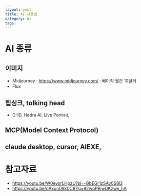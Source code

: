 ```yaml
---
layout: post
title: AI 사용법
category: Ai
tags: 
---
```


# AI 종류
## 이미지
* Midjourney : https://www.midjourney.com/ : 베이직 월간 10달러
* Flux

## 립싱크, tolking head
* D-ID, Hedra AI, Live Portrait, 

## MCP(Model Context Protocol)
claude desktop, cursor, AIEXE, 
---

# 참고자료
* https://youtu.be/W0eyorLHpzU?si=-GbEGr1zSAv0S8l2
* https://youtu.be/oAxunD8k0C8?si=92woPBjwDKzwe_hA
